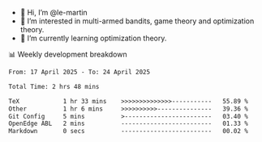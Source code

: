 - 👋 Hi, I’m @le-martin
- 👀 I’m interested in multi-armed bandits, game theory and optimization theory.
- 🌱 I’m currently learning optimization theory.
<!---- 💞️ I’m looking to collaborate on ...
- 📫 How to reach me ...-->

<!---
Tutorial for using WakaTime stats in GitHub profile: https://github.com/athul/waka-readme
-->

📊 Weekly development breakdown
<!--START_SECTION:waka-->

```txt
From: 17 April 2025 - To: 24 April 2025

Total Time: 2 hrs 48 mins

TeX            1 hr 33 mins    >>>>>>>>>>>>>>-----------   55.89 %
Other          1 hr 6 mins     >>>>>>>>>>---------------   39.36 %
Git Config     5 mins          >------------------------   03.40 %
OpenEdge ABL   2 mins          -------------------------   01.33 %
Markdown       0 secs          -------------------------   00.02 %
```

<!--END_SECTION:waka-->

<!---
le-martin/le-martin is a ✨ special ✨ repository because its `README.md` (this file) appears on your GitHub profile.
You can click the Preview link to take a look at your changes.
--->
